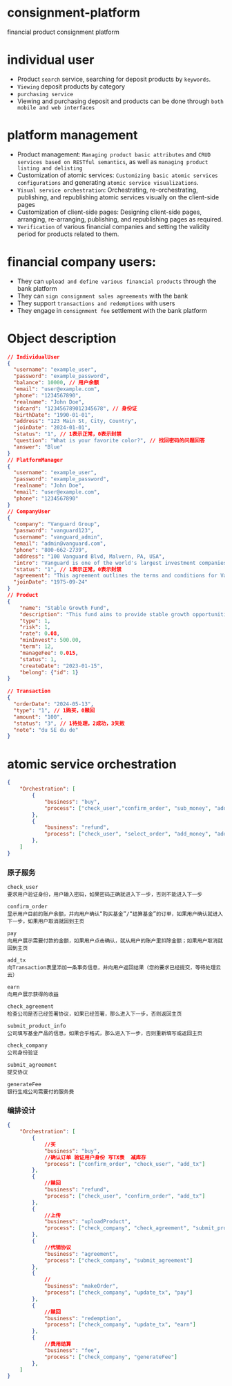 # consignment-platform
financial product consignment platform

# individual user
- Product `search` service, searching for deposit products by `keywords`.
- `Viewing` deposit products by category
- `purchasing service`
- Viewing and purchasing deposit and products can be done through `both mobile and web interfaces`

# platform management
- Product management: `Managing product basic attributes` and `CRUD services based on RESTful semantics`, as well as `managing product listing and delisting`
- Customization of atomic services: `Customizing basic atomic services configurations` and generating `atomic service visualizations`.
- `Visual service orchestration`: Orchestrating, re-orchestrating, publishing, and republishing atomic services visually on the client-side pages
- Customization of client-side pages: Designing client-side pages, arranging, re-arranging, publishing, and republishing pages as required.
- `Verification` of various financial companies and setting the validity period for products related to them.


# financial company users:
- They can `upload and define various financial products` through the bank platform
- They can `sign consignment sales agreements` with the bank
- They support `transactions and redemptions` with users
- They engage in `consignment fee` settlement with the bank platform

# Object description
```json
// IndividualUser
{
  "username": "example_user",
  "password": "example_password",
  "balance": 10000, // 用户余额
  "email": "user@example.com",
  "phone": "1234567890",
  "realname": "John Doe",
  "idcard": "123456789012345678", // 身份证
  "birthDate": "1990-01-01",
  "address": "123 Main St, City, Country",
  "joinDate": "2024-01-01",
  "status": "1", // 1表示正常，0表示封禁
  "question": "What is your favorite color?", // 找回密码的问题回答
  "answer": "Blue"
}
// PlatformManager
{
  "username": "example_user",
  "password": "example_password",
  "realname": "John Doe",
  "email": "user@example.com",
  "phone": "1234567890"
}
// CompanyUser
{
  "company": "Vanguard Group",
  "password": "vanguard123",
  "username": "vanguard_admin",
  "email": "admin@vanguard.com",
  "phone": "800-662-2739",
  "address": "100 Vanguard Blvd, Malvern, PA, USA",
  "intro": "Vanguard is one of the world's largest investment companies, offering a large selection of low-cost mutual funds, ETFs, advice, and related services.",
  "status": "1", // 1表示正常，0表示封禁
  "agreement": "This agreement outlines the terms and conditions for Vanguard's products to be sold on the platform.",
  "joinDate": "1975-09-24"
}
// Product
{
    "name": "Stable Growth Fund",
    "description": "This fund aims to provide stable growth opportunities through a diversified investment portfolio for long-term returns.",
    "type": 1,
    "risk": 1,
    "rate": 0.08,
    "minInvest": 500.00,
    "term": 12,
    "manageFee": 0.015,
    "status": 1,
    "createDate": "2023-01-15",
    "belong": {"id": 1}
}

// Transaction
{
  "orderDate": "2024-05-13",
  "type": "1", // 1购买，0赎回
  "amount": "100",
  "status": "3", // 1待处理，2成功，3失败
  "note": "du SE du de"
}
```
# atomic service orchestration
```json
{
    "Orchestration": [
        {
            "business": "buy",
            "process": ["check_user","confirm_order", "sub_money", "add_tx"]
        },
        {
            "business": "refund",
            "process": ["check_user", "select_order", "add_money", "add_tx"]
        },
    ]
}
```

### 原子服务
```
check_user
要求用户验证身份，用户输入密码，如果密码正确就进入下一步，否则不能进入下一步

confirm_order
显示用户目前的账户余额，并向用户确认“购买基金”/“结算基金”的订单，如果用户确认就进入下一步，如果用户取消就回到主页

pay
向用户展示需要付款的金额，如果用户点击确认，就从用户的账户里扣除金额；如果用户取消就回到主页

add_tx
向Transaction表里添加一条事务信息，并向用户返回结果（您的要求已经提交，等待处理云云）

earn
向用户展示获得的收益

check_agreement
检查公司是否已经签署协议，如果已经签署，那么进入下一步，否则返回主页

submit_product_info
公司填写基金产品的信息，如果合乎格式，那么进入下一步，否则重新填写或返回主页

check_company
公司身份验证

submit_agreement
提交协议

generateFee
银行生成公司需要付的服务费
```
### 编排设计
```json
{
    "Orchestration": [
        {
            //买
            "business": "buy",  
            //确认订单 验证用户身份 写TX表  减库存
            "process": ["confirm_order", "check_user", "add_tx"]
        },
        {
            //赎回
            "business": "refund",
            "process": ["check_user", "confirm_order", "add_tx"]
        },
        {   
            //上传
            "business": "uploadProduct",
            "process": ["check_company", "check_agreement", "submit_product_info"]
        },
        {   
            //代销协议
            "business": "agreement",
            "process": ["check_company", "submit_agreement"]
        },
        {   
            //
            "business": "makeOrder",
            "process": ["check_company", "update_tx", "pay"]
        },
        {   
            //赎回
            "business": "redemption",
            "process": ["check_company", "update_tx", "earn"]
        },
        {   
            //费用结算
            "business": "fee",
            "process": ["check_company", "generateFee"]
        },
    ]
}

```